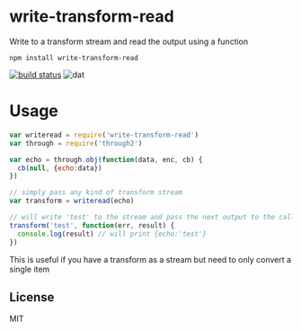 # write-transform-read

Write to a transform stream and read the output using a function

```
npm install write-transform-read
```

[![build status](http://img.shields.io/travis/mafintosh/write-transform-read.svg?style=flat)](http://travis-ci.org/mafintosh/write-transform-read)
![dat](http://img.shields.io/badge/Development%20sponsored%20by-dat-green.svg?style=flat)

# Usage

``` js
var writeread = require('write-transform-read')
var through = require('through2')

var echo = through.obj(function(data, enc, cb) {
  cb(null, {echo:data})
})

// simply pass any kind of transform stream
var transform = writeread(echo)

// will write 'test' to the stream and pass the next output to the callback
transform('test', function(err, result) {
  console.log(result) // will print {echo:'test'}
})
```

This is useful if you have a transform as a stream but need to only convert a single item

## License

MIT